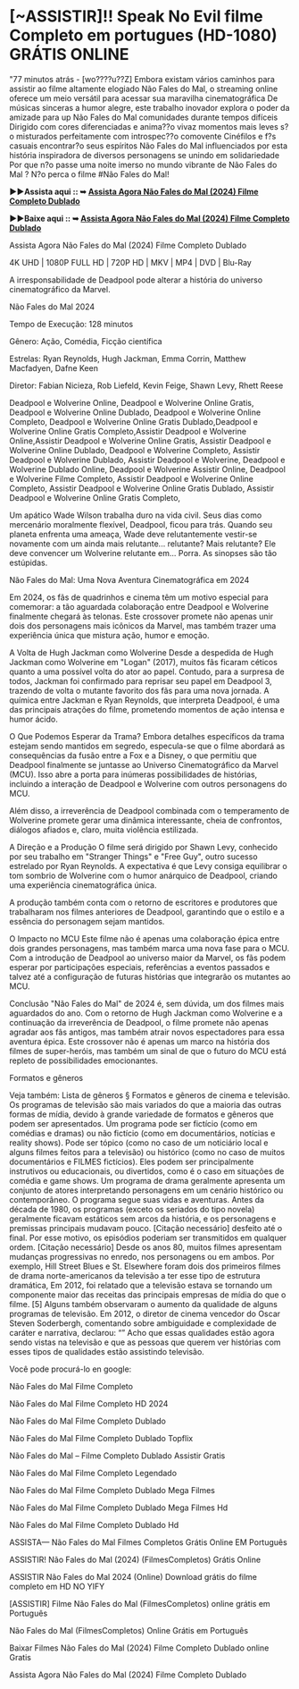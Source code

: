 # [~ASSISTIR]!! Speak No Evil filme Completo em portugues (HD-1080) GRÁTIS ONLINE
"77 minutos atrás - [wo????u??Z] Embora existam vários caminhos para assistir ao filme altamente elogiado Não Fales do Mal, o streaming online oferece um meio versátil para acessar sua maravilha cinematográfica De músicas sinceras a humor alegre, este trabalho inovador explora o poder da amizade para up Não Fales do Mal comunidades durante tempos difíceis Dirigido com cores diferenciadas e anima??o vivaz momentos mais leves s?o misturados perfeitamente com introspec??o comovente Cinéfilos e f?s casuais encontrar?o seus espíritos Não Fales do Mal influenciados por esta história inspiradora de diversos personagens se unindo em solidariedade Por que n?o passe uma noite imerso no mundo vibrante de Não Fales do Mal ? N?o perca o filme #Não Fales do Mal!

**▶️▶️Assista aqui :: ➥ [Assista Agora Não Fales do Mal (2024) Filme Completo Dublado](https://cutt.ly/peRWV1U7)**

**▶️▶️Baixe aqui :: ➥ [Assista Agora Não Fales do Mal (2024) Filme Completo Dublado](https://cutt.ly/peRWV1U7)**

Assista Agora Não Fales do Mal (2024) Filme Completo Dublado

4K UHD | 1080P FULL HD | 720P HD | MKV | MP4 | DVD | Blu-Ray

A irresponsabilidade de Deadpool pode alterar a história do universo cinematográfico da Marvel.

Não Fales do Mal 2024

Tempo de Execução: 128 minutos

Gênero: Ação, Comédia, Ficção científica

Estrelas: Ryan Reynolds, Hugh Jackman, Emma Corrin, Matthew Macfadyen, Dafne Keen

Diretor: Fabian Nicieza, Rob Liefeld, Kevin Feige, Shawn Levy, Rhett Reese

Deadpool e Wolverine Online, Deadpool e Wolverine Online Gratis, Deadpool e Wolverine Online Dublado, Deadpool e Wolverine Online Completo, Deadpool e Wolverine Online Gratis Dublado,Deadpool e Wolverine Online Gratis Completo,Assistir Deadpool e Wolverine Online,Assistir Deadpool e Wolverine Online Gratis, Assistir Deadpool e Wolverine Online Dublado, Deadpool e Wolverine Completo, Assistir Deadpool e Wolverine Dublado, Assistir Deadpool e Wolverine, Deadpool e Wolverine Dublado Online, Deadpool e Wolverine Assistir Online, Deadpool e Wolverine Filme Completo, Assistir Deadpool e Wolverine Online Completo, Assistir Deadpool e Wolverine Online Gratis Dublado, Assistir Deadpool e Wolverine Online Gratis Completo,

Um apático Wade Wilson trabalha duro na vida civil. Seus dias como mercenário moralmente flexível, Deadpool, ficou para trás. Quando seu planeta enfrenta uma ameaça, Wade deve relutantemente vestir-se novamente com um ainda mais relutante... relutante? Mais relutante? Ele deve convencer um Wolverine relutante em... Porra. As sinopses são tão estúpidas.

Não Fales do Mal: Uma Nova Aventura Cinematográfica em 2024

Em 2024, os fãs de quadrinhos e cinema têm um motivo especial para comemorar: a tão aguardada colaboração entre Deadpool e Wolverine finalmente chegará às telonas. Este crossover promete não apenas unir dois dos personagens mais icônicos da Marvel, mas também trazer uma experiência única que mistura ação, humor e emoção.

A Volta de Hugh Jackman como Wolverine
Desde a despedida de Hugh Jackman como Wolverine em "Logan" (2017), muitos fãs ficaram céticos quanto a uma possível volta do ator ao papel. Contudo, para a surpresa de todos, Jackman foi confirmado para reprisar seu papel em Deadpool 3, trazendo de volta o mutante favorito dos fãs para uma nova jornada. A química entre Jackman e Ryan Reynolds, que interpreta Deadpool, é uma das principais atrações do filme, prometendo momentos de ação intensa e humor ácido.

O Que Podemos Esperar da Trama?
Embora detalhes específicos da trama estejam sendo mantidos em segredo, especula-se que o filme abordará as consequências da fusão entre a Fox e a Disney, o que permitiu que Deadpool finalmente se juntasse ao Universo Cinematográfico da Marvel (MCU). Isso abre a porta para inúmeras possibilidades de histórias, incluindo a interação de Deadpool e Wolverine com outros personagens do MCU.

Além disso, a irreverência de Deadpool combinada com o temperamento de Wolverine promete gerar uma dinâmica interessante, cheia de confrontos, diálogos afiados e, claro, muita violência estilizada.

A Direção e a Produção
O filme será dirigido por Shawn Levy, conhecido por seu trabalho em "Stranger Things" e "Free Guy", outro sucesso estrelado por Ryan Reynolds. A expectativa é que Levy consiga equilibrar o tom sombrio de Wolverine com o humor anárquico de Deadpool, criando uma experiência cinematográfica única.

A produção também conta com o retorno de escritores e produtores que trabalharam nos filmes anteriores de Deadpool, garantindo que o estilo e a essência do personagem sejam mantidos.

O Impacto no MCU
Este filme não é apenas uma colaboração épica entre dois grandes personagens, mas também marca uma nova fase para o MCU. Com a introdução de Deadpool ao universo maior da Marvel, os fãs podem esperar por participações especiais, referências a eventos passados e talvez até a configuração de futuras histórias que integrarão os mutantes ao MCU.

Conclusão
"Não Fales do Mal" de 2024 é, sem dúvida, um dos filmes mais aguardados do ano. Com o retorno de Hugh Jackman como Wolverine e a continuação da irreverência de Deadpool, o filme promete não apenas agradar aos fãs antigos, mas também atrair novos espectadores para essa aventura épica. Este crossover não é apenas um marco na história dos filmes de super-heróis, mas também um sinal de que o futuro do MCU está repleto de possibilidades emocionantes.

Formatos e gêneros

Veja também: Lista de gêneros § Formatos e gêneros de cinema e televisão. Os programas de televisão são mais variados do que a maioria das outras formas de mídia, devido à grande variedade de formatos e gêneros que podem ser apresentados. Um programa pode ser fictício (como em comédias e dramas) ou não fictício (como em documentários, notícias e reality shows). Pode ser tópico (como no caso de um noticiário local e alguns filmes feitos para a televisão) ou histórico (como no caso de muitos documentários e FILMES fictícios). Eles podem ser principalmente instrutivos ou educacionais, ou divertidos, como é o caso em situações de comédia e game shows. Um programa de drama geralmente apresenta um conjunto de atores interpretando personagens em um cenário histórico ou contemporâneo. O programa segue suas vidas e aventuras. Antes da década de 1980, os programas (exceto os seriados do tipo novela) geralmente ficavam estáticos sem arcos da história, e os personagens e premissas principais mudavam pouco. [Citação necessário] desfeito até o final. Por esse motivo, os episódios poderiam ser transmitidos em qualquer ordem. [Citação necessário] Desde os anos 80, muitos filmes apresentam mudanças progressivas no enredo, nos personagens ou em ambos. Por exemplo, Hill Street Blues e St. Elsewhere foram dois dos primeiros filmes de drama norte-americanos da televisão a ter esse tipo de estrutura dramática, Em 2012, foi relatado que a televisão estava se tornando um componente maior das receitas das principais empresas de mídia do que o filme. [5] Alguns também observaram o aumento da qualidade de alguns programas de televisão. Em 2012, o diretor de cinema vencedor do Oscar Steven Soderbergh, comentando sobre ambiguidade e complexidade de caráter e narrativa, declarou: “” Acho que essas qualidades estão agora sendo vistas na televisão e que as pessoas que querem ver histórias com esses tipos de qualidades estão assistindo televisão.

Você pode procurá-lo en google:

Não Fales do Mal Filme Completo

Não Fales do Mal Filme Completo HD 2024

Não Fales do Mal Filme Completo Dublado

Não Fales do Mal Filme Completo Dublado Topflix

Não Fales do Mal – Filme Completo Dublado Assistir Gratis

Não Fales do Mal Filme Completo Legendado

Não Fales do Mal Filme Completo Dublado Mega Filmes

Não Fales do Mal Filme Completo Dublado Mega Filmes Hd

Não Fales do Mal Filme Completo Dublado Hd

ASSISTA— Não Fales do Mal Filmes Completos Grátis Online EM Português

ASSISTIR! Não Fales do Mal (2024) (FilmesCompletos) Grátis Online

ASSISTIR Não Fales do Mal 2024 (Online) Download grátis do filme completo em HD NO YIFY

[ASSISTIR] Filme Não Fales do Mal (FilmesCompletos) online grátis em Português

Não Fales do Mal (FilmesCompletos) Online Grátis em Português

Baixar Filmes Não Fales do Mal (2024) Filme Completo Dublado online Gratis

Assista Agora Não Fales do Mal (2024) Filme Completo Dublado
